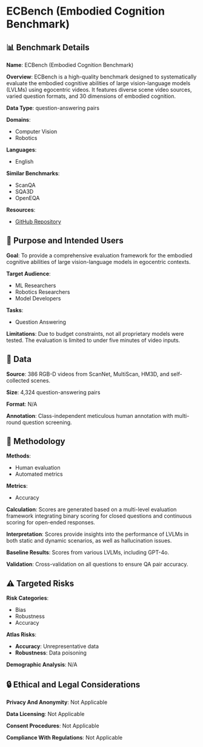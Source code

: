 # ECBench (Embodied Cognition Benchmark)

## 📊 Benchmark Details

**Name**: ECBench (Embodied Cognition Benchmark)

**Overview**: ECBench is a high-quality benchmark designed to systematically evaluate the embodied cognitive abilities of large vision-language models (LVLMs) using egocentric videos. It features diverse scene video sources, varied question formats, and 30 dimensions of embodied cognition.

**Data Type**: question-answering pairs

**Domains**:
- Computer Vision
- Robotics

**Languages**:
- English

**Similar Benchmarks**:
- ScanQA
- SQA3D
- OpenEQA

**Resources**:
- [GitHub Repository](https://github.com/Rh-Dang/ECBench)

## 🎯 Purpose and Intended Users

**Goal**: To provide a comprehensive evaluation framework for the embodied cognitive abilities of large vision-language models in egocentric contexts.

**Target Audience**:
- ML Researchers
- Robotics Researchers
- Model Developers

**Tasks**:
- Question Answering

**Limitations**: Due to budget constraints, not all proprietary models were tested. The evaluation is limited to under five minutes of video inputs.

## 💾 Data

**Source**: 386 RGB-D videos from ScanNet, MultiScan, HM3D, and self-collected scenes.

**Size**: 4,324 question-answering pairs

**Format**: N/A

**Annotation**: Class-independent meticulous human annotation with multi-round question screening.

## 🔬 Methodology

**Methods**:
- Human evaluation
- Automated metrics

**Metrics**:
- Accuracy

**Calculation**: Scores are generated based on a multi-level evaluation framework integrating binary scoring for closed questions and continuous scoring for open-ended responses.

**Interpretation**: Scores provide insights into the performance of LVLMs in both static and dynamic scenarios, as well as hallucination issues.

**Baseline Results**: Scores from various LVLMs, including GPT-4o.

**Validation**: Cross-validation on all questions to ensure QA pair accuracy.

## ⚠️ Targeted Risks

**Risk Categories**:
- Bias
- Robustness
- Accuracy

**Atlas Risks**:
- **Accuracy**: Unrepresentative data
- **Robustness**: Data poisoning

**Demographic Analysis**: N/A

## 🔒 Ethical and Legal Considerations

**Privacy And Anonymity**: Not Applicable

**Data Licensing**: Not Applicable

**Consent Procedures**: Not Applicable

**Compliance With Regulations**: Not Applicable
